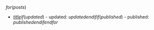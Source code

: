$for(posts)$
+ [$title$]($url$)$if(updated)$ - updated: $updated$$endif$$if(published)$ - published: $published$$endif$$endfor$
